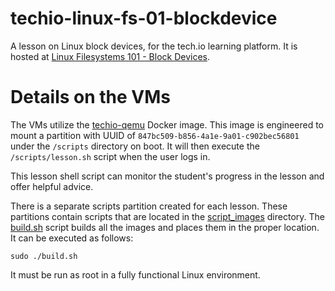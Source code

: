 # techio-linux-fs-01-blockdevice
A lesson on Linux block devices, for the tech.io learning platform. It is hosted at
[Linux Filesystems 101 - Block Devices](https://tech.io/playgrounds/2135).

# Details on the VMs
The VMs utilize the [techio-qemu](https://hub.docker.com/r/danbhentschel/techio-qemu/) Docker image. This image is engineered to
mount a partition with UUID of `847bc509-b856-4a1e-9a01-c902bec56801` under the `/scripts` directory on boot. It will then execute
the `/scripts/lesson.sh` script when the user logs in.

This lesson shell script can monitor the student's progress in the lesson and offer helpful advice.

There is a separate scripts partition created for each lesson. These partitions contain scripts that are located in the 
[script_images](https://github.com/danBhentschel/techio-linux-fs-01-blockdevice/tree/master/script_images) directory. The
[build.sh](https://github.com/danBhentschel/techio-linux-fs-01-blockdevice/blob/master/script_images/build.sh) script 
builds all the images and places them in the proper location. It can be executed as follows:

```
sudo ./build.sh
```

It must be run as root in a fully functional Linux environment.
